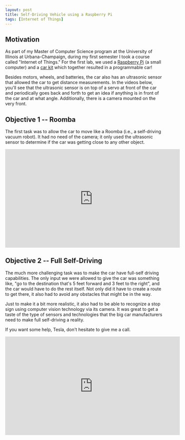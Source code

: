 ```yaml
---
layout: post
title: Self-Driving Vehicle using a Raspberry Pi
tags: [Internet of Things]
---
```


## Motivation

As part of my Master of Computer Science program at the University of Illinois at Urbana-Champaign, during my first semester I took a course called "Internet of Things." For the first lab, we used a [Raspberry Pi](https://www.raspberrypi.com/) (a small computer) and a [car kit](https://docs.sunfounder.com/projects/picar-4wd/en/latest/) which together resulted in a programmable car!

Besides motors, wheels, and batteries, the car also has an ultrasonic sensor that allowed the car to get distance measurements. In the videos below, you'll see that the ultrasonic sensor is on top of a servo at front of the car and periodically goes back and forth to get an idea if anything is in front of the car and at what angle. Additionally, there is a camera mounted on the very front.

## Objective 1 -- Roomba

The first task was to allow the car to move like a Roomba (i.e., a self-driving vacuum robot). It had no need of the camera; it only used the ultrasonic sensor to determine if the car was getting close to any other object.

<iframe width="560" height="315" src="https://www.youtube.com/embed/_FRNL_yRdVg" title="YouTube video player" frameborder="0" allow="accelerometer; autoplay; clipboard-write; encrypted-media; gyroscope; picture-in-picture; web-share" allowfullscreen></iframe>

## Objective 2 -- Full Self-Driving

The much more challenging task was to make the car have full-self driving capabilities. The only input we were allowed to give the car was something like, "go to the destination that's 5 feet forward and 3 feet to the right", and the car would have to do the rest itself. Not only did it have to create a route to get there, it also had to avoid any obstacles that might be in the way.

Just to make it a bit more realistic, it also had to be able to recognize a stop sign using computer vision technology via its camera. It was great to get a taste of the type of sensors and technologies that the big car manufacturers need to make full self-driving a reality.

If you want some help, Tesla, don't hesitate to give me a call.

<iframe width="560" height="315" src="https://www.youtube.com/embed/4dY-V5tbMBI" title="YouTube video player" frameborder="0" allow="accelerometer; autoplay; clipboard-write; encrypted-media; gyroscope; picture-in-picture; web-share" allowfullscreen></iframe>
